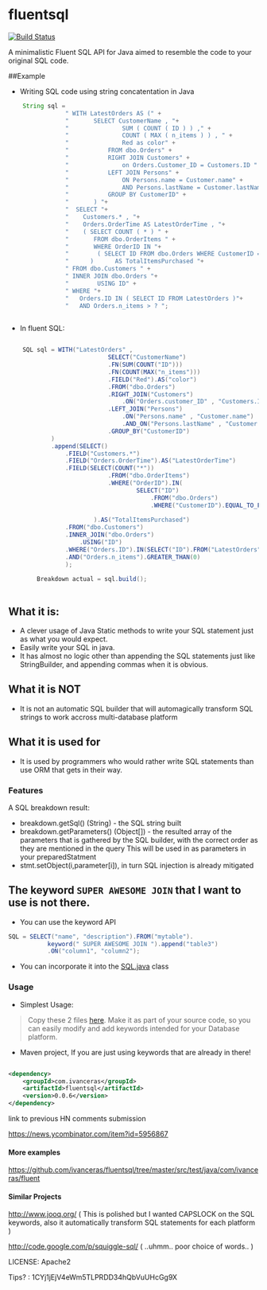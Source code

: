 fluentsql
==========

[![Build Status](https://api.travis-ci.org/ivanceras/fluentsql.svg)](https://travis-ci.org/ivanceras/fluentsql)

A minimalistic Fluent SQL API for Java aimed to resemble the code to your original SQL code.

     
##Example
 * Writing SQL code using string concatentation in Java

````java
  	String sql =
				" WITH LatestOrders AS (" +
				"		SELECT CustomerName , "+
				"				SUM ( COUNT ( ID ) ) ," +
				"				COUNT ( MAX ( n_items ) ) , " +
				"				Red as color" +
				"			FROM dbo.Orders" +
				"			RIGHT JOIN Customers" +
				"				on Orders.Customer_ID = Customers.ID " +
				"			LEFT JOIN Persons" +
				"				ON Persons.name = Customer.name" +
				"				AND Persons.lastName = Customer.lastName" +
				"			GROUP BY CustomerID" +
				"		) "+
				"  SELECT "+
				"    Customers.* , "+
				"    Orders.OrderTime AS LatestOrderTime , "+
				"    ( SELECT COUNT ( * ) " +
				"		FROM dbo.OrderItems " +
				"		WHERE OrderID IN "+
				"        ( SELECT ID FROM dbo.Orders WHERE CustomerID = Customers.ID )  "+
				"      )      AS TotalItemsPurchased "+
				" FROM dbo.Customers " +
				" INNER JOIN dbo.Orders "+
				"        USING ID" +
				" WHERE "+
				"   Orders.ID IN ( SELECT ID FROM LatestOrders )"+
				"	AND Orders.n_items > ? ";
  
````

* In fluent SQL:

````java

    SQL sql = WITH("LatestOrders" , 
							SELECT("CustomerName")
							.FN(SUM(COUNT("ID")))
							.FN(COUNT(MAX("n_items")))
							.FIELD("Red").AS("color")
							.FROM("dbo.Orders")
							.RIGHT_JOIN("Customers")
								.ON("Orders.customer_ID" , "Customers.ID")
							.LEFT_JOIN("Persons")
								.ON("Persons.name" , "Customer.name")
								.AND_ON("Persons.lastName" , "Customer.lastName")
							.GROUP_BY("CustomerID")
			)
			.append(SELECT()
				.FIELD("Customers.*")
				.FIELD("Orders.OrderTime").AS("LatestOrderTime")
				.FIELD(SELECT(COUNT("*"))
							.FROM("dbo.OrderItems")
							.WHERE("OrderID").IN(
									SELECT("ID")
										.FROM("dbo.Orders")
										.WHERE("CustomerID").EQUAL_TO_FIELD("Customers.ID"))
							
						).AS("TotalItemsPurchased")
				.FROM("dbo.Customers")
				.INNER_JOIN("dbo.Orders")
					.USING("ID")
				.WHERE("Orders.ID").IN(SELECT("ID").FROM("LatestOrders"))
				.AND("Orders.n_items").GREATER_THAN(0)
				);
		
		Breakdown actual = sql.build();
      
````      
## What it is:
 * A clever usage of Java Static methods to write your SQL statement just as what you would expect.
 * Easily write your SQL in java.
 * It has almost no logic other than appending the SQL statements just like StringBuilder, and appending commas when it is obvious.
 

## What it is NOT
 * It is not an automatic SQL builder that will automagically transform SQL strings to work accross multi-database platform
 
## What it is used for
 * It is used by programmers who would rather write SQL statements than use ORM that gets in their way.  
 


### Features


A SQL breakdown result:
 * breakdown.getSql() (String) - the SQL string built
 * breakdown.getParameters() (Object[]) - the resulted array of the parameters that is gathered by the SQL builder, with the correct order as they are mentioned in the query
	This will be used in as parameters in your preparedStatment 
 * stmt.setObject(i,parameter[i]), in turn SQL injection is already mitigated



## The keyword `SUPER AWESOME JOIN` that I want to use is not there.

 * You can use the keyword API
 	
 ```java
 SQL = SELECT("name", "description").FROM("mytable").
 			keyword(" SUPER AWESOME JOIN ").append("table3")
 			.ON("column1", "column2");
 ```
 
 * You can incorporate it into the [SQL.java](https://github.com/ivanceras/fluentsql/blob/master/src/main/java/com/ivanceras/fluent/sql/SQL.java) class

### Usage

* Simplest Usage:
>Copy these 2 files [here](https://github.com/ivanceras/fluentsql/tree/master/src/main/java/com/ivanceras/fluent/sql).
  Make it as part of your source code, so you can easily modify and add keywords intended for your Database platform.
 

* Maven project, If you are just using keywords that are already in there!

```xml

<dependency>
	<groupId>com.ivanceras</groupId>
	<artifactId>fluentsql</artifactId>
	<version>0.0.6</version>
</dependency>

```

    



link to previous HN comments submission

https://news.ycombinator.com/item?id=5956867



#### More examples


https://github.com/ivanceras/fluentsql/tree/master/src/test/java/com/ivanceras/fluent


#### Similar Projects


http://www.jooq.org/  ( This is polished but I wanted CAPSLOCK on the SQL keywords, also it automatically transform SQL statements for each platform )

http://code.google.com/p/squiggle-sql/  ( ..uhmm.. poor choice of words.. )

LICENSE: Apache2

Tips? : 1CYj1jEjV4eWm5TLPRDD34hQbVuUHcGg9X
